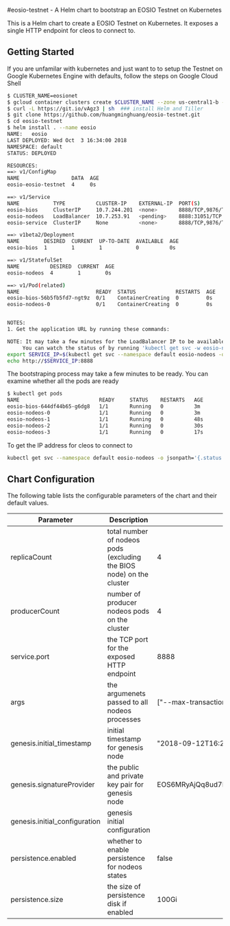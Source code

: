 #eosio-testnet - A Helm chart to bootstrap an EOSIO Testnet on Kubernetes

This is a Helm chart to create a EOSIO Testnet on Kubernetes.  It exposes a single HTTP endpoint for cleos to connect to. 


## Getting Started
If you are unfamilar with kubernetes and just want to to setup the Testnet on Google Kubernetes Engine with defaults, follow the steps on Google Cloud Shell 

```bash
$ CLUSTER_NAME=eosionet
$ gcloud container clusters create $CLUSTER_NAME --zone us-central1-b --num-nodes=4 --enable-autoupgrade
$ curl -L https://git.io/vAgz3 | sh  ### install Helm and Tiller
$ git clone https://github.com/huangminghuang/eosio-testnet.git
$ cd eosio-testnet
$ helm install . --name eosio
NAME:   eosio
LAST DEPLOYED: Wed Oct  3 16:34:00 2018
NAMESPACE: default
STATUS: DEPLOYED

RESOURCES:
==> v1/ConfigMap
NAME                 DATA  AGE
eosio-eosio-testnet  4     0s

==> v1/Service
NAME           TYPE          CLUSTER-IP    EXTERNAL-IP  PORT(S)            AGE
eosio-bios     ClusterIP     10.7.244.201  <none>       8888/TCP,9876/TCP  0s
eosio-nodeos   LoadBalancer  10.7.253.91   <pending>    8888:31051/TCP     0s
eosio-service  ClusterIP     None          <none>       8888/TCP,9876/TCP  0s

==> v1beta2/Deployment
NAME        DESIRED  CURRENT  UP-TO-DATE  AVAILABLE  AGE
eosio-bios  1        1        1           0          0s

==> v1/StatefulSet
NAME          DESIRED  CURRENT  AGE
eosio-nodeos  4        1        0s

==> v1/Pod(related)
NAME                         READY  STATUS             RESTARTS  AGE
eosio-bios-56b5fb5fd7-ngt9z  0/1    ContainerCreating  0         0s
eosio-nodeos-0               0/1    ContainerCreating  0         0s


NOTES:
1. Get the application URL by running these commands:

NOTE: It may take a few minutes for the LoadBalancer IP to be available.
     You can watch the status of by running 'kubectl get svc -w eosio-nodeos'
export SERVICE_IP=$(kubectl get svc --namespace default eosio-nodeos -o jsonpath='{.status.loadBalancer.ingress[0].ip}')
echo http://$SERVICE_IP:8888
```

The bootstraping process may take a few minutes to be ready. You can examine whether all the pods are ready
```bash
$ kubectl get pods
NAME                          READY     STATUS    RESTARTS   AGE
eosio-bios-644df44b65-g6dg8   1/1       Running   0          3m
eosio-nodeos-0                1/1       Running   0          3m
eosio-nodeos-1                1/1       Running   0          48s
eosio-nodeos-2                1/1       Running   0          30s
eosio-nodeos-3                1/1       Running   0          17s
```

To get the IP address for cleos to connect to
```bash
kubectl get svc --namespace default eosio-nodeos -o jsonpath='{.status.loadBalancer.ingress[0].ip}'
```

## Chart Configuration

The following table lists the configurable parameters of the chart and their default values.

Parameter | Description | Default
--------- | ----------- | -------
replicaCount | total number of nodeos pods (excluding the BIOS node) on the cluster  | 4
producerCount | number of producer nodeos pods on the cluster  | 4
service.port | the TCP port for the exposed HTTP endpoint | 8888
args | the argumenets passed to all nodeos processes | ["--max-transaction-time", "50000", "--abi-serializer-max-time-ms", "990000", "--contracts-console", "--filter-on", "*"]
genesis.initial_timestamp | initial timestamp for genesis node | "2018-09-12T16:21:19.132"
genesis.signatureProvider |  the public and private key pair for genesis node | EOS6MRyAjQq8ud7hVNYcfnVPJqcVpscN5So8BhtHuGYqET5GDW5CV=KEY:5KQwrPbwdL6PhXujxW37FSSQZ1JiwsST4cqQzDeyXtP79zkvFD3
genesis.initial_configuration | genesis initial configuration | 
persistence.enabled | whether to enable persistence for nodeos states | false
persistence.size | the size of persistence disk if enabled | 100Gi